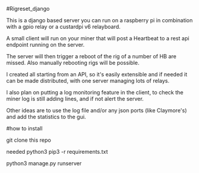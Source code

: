 #Rigreset_django

This is a django based server you can run on a raspberry pi in combination with a gpio relay or a custardpi v6 relayboard.

A small client will run on your miner that will post a Heartbeat to a rest api endpoint running on the server.

 The server will then trigger a reboot of the rig of a number of HB are missed.
 Also manually rebooting rigs will be possible.

 I created all starting from an API, so it's easily extensible and if needed it can be made distributed, with one server managing lots of relays.

 I also plan on putting a log monitoring feature in the client, to check the miner log is still adding lines, and if not alert the server.

Other ideas are to use the log file and/or any json ports (like Claymore's) and add the statistics to the gui.

#how to install

git clone this repo

needed python3
pip3 -r requirements.txt

python3 manage.py runserver